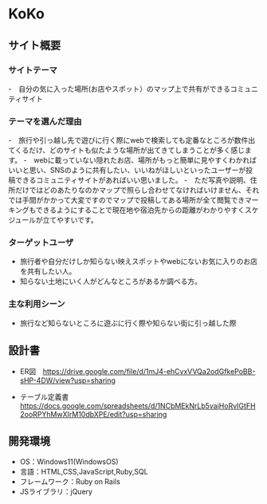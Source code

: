 # KoKo

## サイト概要
### サイトテーマ
-　自分の気に入った場所(お店やスポット）のマップ上で共有ができるコミュニティサイト

### テーマを選んだ理由
-　旅行や引っ越し先で遊びに行く際にwebで検索しても定番なところが数件出てくるだけ、どのサイトも似たような場所が出てきてしまうことが多く感じます。
-　webに載っていない隠れたお店、場所がもっと簡単に見やすくわかればいいと思い、SNSのように共有したい、いいねがほしいといったユーザーが投稿できるコミュニティサイトがあればいい思いました。
-　ただ写真や説明、住所だけではどのあたりなのかマップで照らし合わせてなければいけません、それでは手間がかかって大変ですのでマップで投稿してある場所が全て閲覧できマーキングもできるようにすることで現在地や宿泊先からの距離がわかりやすくスケジュールが立てやすいです。

### ターゲットユーザ
-  旅行者や自分だけしか知らない映えスポットやwebにないお気に入りのお店を共有したい人。
-  知らない土地にいく人がどんなところがあるか調べる方。

### 主な利用シーン
-  旅行など知らないところに遊ぶに行く際や知らない街に引っ越した際

## 設計書
-  ER図　https://drive.google.com/file/d/1mJ4-ehCvxVVQa2odGfkePoBB-sHP-4DW/view?usp=sharing

-  テーブル定義書　https://docs.google.com/spreadsheets/d/1NCbMEkNrLb5vajHoRvIGtFH2ooRPYhMwXIrM10dbXPE/edit?usp=sharing

## 開発環境
- OS：Windows11(WindowsOS)
- 言語：HTML,CSS,JavaScript,Ruby,SQL
- フレームワーク：Ruby on Rails
- JSライブラリ：jQuery